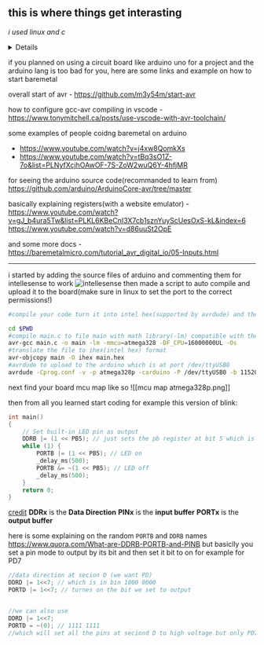 ## this is where things get interasting
_i used linux and c_

<details>
Fedora Linux 41 (Workstation Edition) x86_64

packages:
avrdude-8.0-4.fc41.x86_64
avr-gcc-14.2.0-1.fc41.x86_64
avr-libc-2.2.0-2.fc41.noarch
</details>

if you planned on using a circuit board like arduino uno for a project and the arduino lang is too bad for you, here are some links and example on how to start baremetal

overall start of avr - https://github.com/m3y54m/start-avr

how to configure gcc-avr compiling in vscode - https://www.tonymitchell.ca/posts/use-vscode-with-avr-toolchain/

some examples of people coidng baremetal on arduino 
- https://www.youtube.com/watch?v=j4xw8QomkXs
- https://www.youtube.com/watch?v=tBq3sO1Z-7o&list=PLNyfXcjhOAwOF-7S-ZoW2wuQ6Y-4hfjMR

for seeing the arduino source code(recommanded to learn from) https://github.com/arduino/ArduinoCore-avr/tree/master

basically explaining registers(with a website emulator) -  https://www.youtube.com/watch?v=gJ_b4ura5Tw&list=PLKL6KBeCnI3X7cb1sznYuyScUesOxS-kL&index=6
https://www.youtube.com/watch?v=d86uuSt2OpE

and some more docs -  https://baremetalmicro.com/tutorial_avr_digital_io/05-Inputs.html

---
i started by adding the source files of arduino and commenting them for intellesense to work
![intellesense]()
then made a script to auto compile and upload it to the board(make sure in linux to set the port to the correct permissions!)
```bash
#compile your code turn it into intel hex(supported by avrdude) and then upload

cd $PWD
#compile main.c to file main with math library(-lm) compatible with the board chip i use with cpu speed of 16Mhz
avr-gcc main.c -o main -lm -mmcu=atmega328 -DF_CPU=16000000UL -Os
#translate the file to ihex(intel hex) format
avr-objcopy main -O ihex main.hex
#avrdude to upload to the arduino which is at port /dev/ttyUSB0
avrdude -Cprog.conf -v -p atmega328p -carduino -P /dev/ttyUSB0 -b 115200 -D -U flash:w:./main.hex:i
```
next find your board mcu map like so
![[mcu map atmega328p.png]]

then from all you learned start coding for example this version of blink:
```c
int main()
{
	// Set built-in LED pin as output
	DDRB |= (1 << PB5); // just sets the pb register at bit 5 which is the led state to output for output
	while (1) {
		PORTB |= (1 << PB5); // LED on
		_delay_ms(500);
		PORTB &= ~(1 << PB5); // LED off
		_delay_ms(500);
	}
	return 0;
}
```
[credit](https://electronics.stackexchange.com/questions/67280/difference-between-reading-port-and-pin)
**DDRx** is the **Data Direction**
**PINx** is the **input buffer**
**PORTx** is the **output buffer**

here is some explaining on the random ``PORTB`` and ``DDRB`` names https://www.quora.com/What-are-DDRB-PORTB-and-PINB
but basiclly you set a pin mode to output by its bit and then set it bit to on for example for PD7
```c
//data direction at secion D (we want PD)
DDRD |= 1<<7; // which is in bin 1000 0000
PORTD |= 1<<7; // turnes on the bit we set to output


//we can also use
DDRD |= 1<<7;
PORTD = ~(0); // 1111 1111
//which will set all the pins at seciond D to high voltage but only PD7 is set to output so only it will output any current
```
